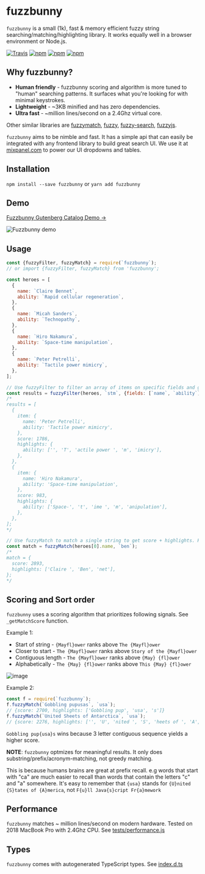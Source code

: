 # fuzzbunny

`fuzzbunny` is a small (1k), fast & memory efficient fuzzy string searching/matching/highlighting library.
It works equally well in a browser environment or Node.js.

[![Travis](https://img.shields.io/travis/mixpanel/fuzzbunny/master.svg)](https://travis-ci.org/mixpanel/fuzzbunny)
[![npm](https://img.shields.io/npm/v/fuzzbunny.svg)](https://www.npmjs.com/package/fuzzbunny)
[![npm](https://img.shields.io/npm/dm/fuzzbunny.svg)](https://www.npmjs.com/package/fuzzbunny)
[![npm](https://img.shields.io/npm/l/fuzzbunny.svg)](https://github.com/mixpanel/fuzzbunny/blob/master/LICENCE)

## Why fuzzbunny?

- **Human friendly** - fuzzbunny scoring and algorithm is more tuned to "human" searching patterns. It surfaces what you're looking for with minimal keystrokes.
- **Lightweight** - ~3KB minified and has zero dependencies.
- **Ultra fast** - ~million lines/second on a 2.4Ghz virtual core.

Other similar libraries are [fuzzymatch](https://www.npmjs.com/package/fuzzymatch), [fuzzy](https://www.npmjs.com/package/fuzzy), [fuzzy-search](fuzzy-search), [fuzzyjs](fuzzyjs).

`fuzzbunny` aims to be nimble and fast. It has a simple api that can easily be integrated with any frontend library to build great search UI. We use it at [mixpanel.com](https://mixpanel.com) to power our UI dropdowns and tables.

## Installation

`npm install --save fuzzbunny` or `yarn add fuzzbunny`

## Demo

[Fuzzbunny Gutenberg Catalog Demo →](https://mixpanel.github.io/fuzzbunny)

![Fuzzbunny demo](https://user-images.githubusercontent.com/1018196/77124047-0fbf6580-69ff-11ea-8d44-f8006b7770fd.gif)

## Usage

```js
const {fuzzyFilter, fuzzyMatch} = require(`fuzzbunny`);
// or import {fuzzyFilter, fuzzyMatch} from 'fuzzbunny';

const heroes = [
  {
    name: `Claire Bennet`,
    ability: `Rapid cellular regeneration`,
  },
  {
    name: `Micah Sanders`,
    ability: `Technopathy`,
  },
  {
    name: `Hiro Nakamura`,
    ability: `Space-time manipulation`,
  },
  {
    name: `Peter Petrelli`,
    ability: `Tactile power mimicry`,
  },
];

// Use fuzzyFilter to filter an array of items on specific fields and get filtered + score-sorted results with highlights.
const results = fuzzyFilter(heroes, `stm`, {fields: [`name`, `ability`]});
/*
results = [
  {
    item: {
      name: 'Peter Petrelli',
      ability: 'Tactile power mimicry',
    },
    score: 1786,
    highlights: {
      ability: ['', 'T', 'actile power ', 'm', 'imicry'],
    },
  },
  {
    item: {
      name: 'Hiro Nakamura',
      ability: 'Space-time manipulation',
    },
    score: 983,
    highlights: {
      ability: ['Space-', 't', 'ime ', 'm', 'anipulation'],
    },
  },
];
*/

// Use fuzzyMatch to match a single string to get score + highlights. Returns null if no match found.
const match = fuzzyMatch(heroes[0].name, `ben`);
/*
match = {
  score: 2893,
  highlights: ['Claire ', 'Ben', 'net'],
};
*/
```

## Scoring and Sort order

`fuzzbunny` uses a scoring algorithm that prioritizes following signals. See `_getMatchScore` function.

Example 1:

- Start of string - `{Mayfl}ower` ranks above `The {Mayfl}ower`
- Closer to start - `The {Mayfl}ower` ranks above `Story of the {Mayfl}ower`
- Contiguous length - `The {Mayfl}ower` ranks above `{May} {fl}ower`
- Alphabetically - `The {May} {fl}ower` ranks above `This {May} {fl}ower`

![image](https://user-images.githubusercontent.com/1018196/77127584-58305080-6a0a-11ea-9fee-d8eaf28744b8.png)

Example 2:

```js
const f = require(`fuzzbunny`);
f.fuzzyMatch(`Gobbling pupusas`, `usa`);
// {score: 2700, highlights: ['Gobbling pup', 'usa', 's']}
f.fuzzyMatch(`United Sheets of Antarctica`, `usa`);
// {score: 2276, highlights: ['', 'U', 'nited ', 'S', 'heets of ', 'A', 'ntarctica']}
```

`Gobbling pup{usa}s` wins because 3 letter contiguous sequence yields a higher score.

**NOTE**: `fuzzbunny` optmizes for meaningful results. It only does substring/prefix/acronym-matching, not greedy matching.

This is because humans brains are great at prefix recall.
e.g words that start with "ca" are much easier to recall than words that contain the letters "c" and "a" somewhere.
It's easy to remember that `{usa}` stands for `{U}nited {S}tates of {A}merica`, not `F{u}ll Java{s}cript Fr{a}mework`

## Performance

`fuzzbunny` matches ~ million lines/second on modern hardware. Tested on 2018 MacBook Pro with 2.4Ghz CPU.
See [tests/performance.js](tests/performance.js)

## Types

`fuzzbunny` comes with autogenerated TypeScript types. See [index.d.ts](index.d.ts)
